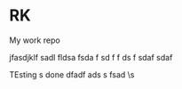 RK
==

My work repo


jfasdjklf sadl fldsa fsda
f sd
f 
f ds
f sdaf sdaf


TEsting s done dfadf
ads 
s fsad \s
